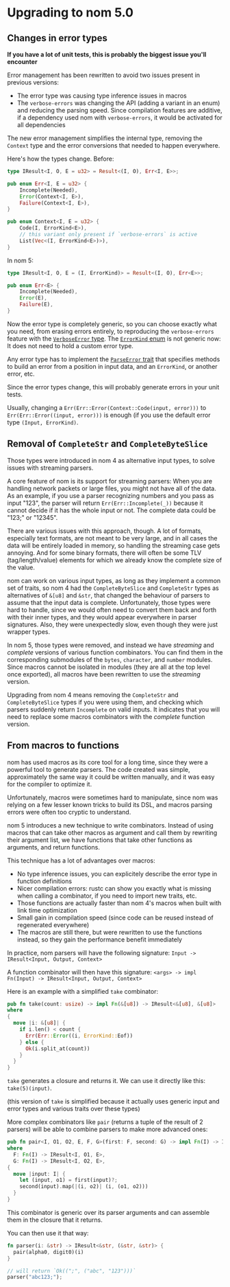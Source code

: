 # Upgrading to nom 5.0

## Changes in error types

**If you have a lot of unit tests, this is probably the biggest issue you'll encounter**

Error management has been rewritten to avoid two issues present in previous
versions:
- The error type was causing type inference issues in macros
- The `verbose-errors` was changing the API (adding a variant in an enum) and
reducing the parsing speed. Since compilation features are additive, if a
dependency used nom with `verbose-errors`, it would be activated for all dependencies

The new error management simplifies the internal type, removing the `Context`
type and the error conversions that needed to happen everywhere.

Here's how the types change. Before:

```rust
type IResult<I, O, E = u32> = Result<(I, O), Err<I, E>>;

pub enum Err<I, E = u32> {
    Incomplete(Needed),
    Error(Context<I, E>),
    Failure(Context<I, E>),
}

pub enum Context<I, E = u32> {
    Code(I, ErrorKind<E>),
    // this variant only present if `verbose-errors` is active
    List(Vec<(I, ErrorKind<E>)>),
}
```

In nom 5:

```rust
type IResult<I, O, E = (I, ErrorKind)> = Result<(I, O), Err<E>>;

pub enum Err<E> {
    Incomplete(Needed),
    Error(E),
    Failure(E),
}
```

Now the error type is completely generic, so you can choose exactly
what you need, from erasing errors entirely, to reproducing the
`verbose-errors` feature with the [`VerboseError` type](https://docs.rs/nom/latest/nom/error/struct.VerboseError.html).
The [`ErrorKind` enum](https://docs.rs/nom/latest/nom/error/enum.ErrorKind.html)
is not generic now: It does not need to hold a custom error type.

Any error type has to implement the [`ParseError` trait](https://docs.rs/nom/latest/nom/error/trait.ParseError.html)
that specifies methods to build an error from a position in input data,
and an `ErrorKind`, or another error, etc.

Since the error types change, this will probably generate errors
in your unit tests.

Usually, changing a `Err(Err::Error(Context::Code(input, error)))` to
`Err(Err::Error((input, error)))` is enough (if you use the default
error type `(Input, ErrorKind)`.

## Removal of `CompleteStr` and `CompleteByteSlice`

Those types were introduced in nom 4 as alternative input types, to
solve issues with streaming parsers.

A core feature of nom is its support for streaming parsers: When you are
handling network packets or large files, you might not have all of the data.
As an example, if you use a parser recognizing numbers and you pass as input
"123", the parser will return `Err(Err::Incomplete(_))` because it cannot decide
if it has the whole input or not. The complete data could be "123;" or "12345".

There are various issues with this approach, though. A lot of formats, especially
text formats, are not meant to be very large, and in all cases the data will be
entirely loaded in memory, so handling the streaming case gets annoying.
And for some binary formats, there will often be some TLV (tag/length/value)
elements for which we already know the complete size of the value.

nom can work on various input types, as long as they implement a common set of
traits, so nom 4 had the `CompleteByteSlice` and `CompleteStr` types as alternatives
of `&[u8]` and `&str`, that changed the behaviour of parsers to assume that the
input data is complete. Unfortunately, those types were hard to handle, since
we would often need to convert them back and forth with their inner types,
and they would appear everywhere in parser signatures. Also, they were unexpectedly
slow, even though they were just wrapper types.

In nom 5, those types were removed, and instead we have *streaming* and *complete*
versions of various function combinators. You can find them in the corresponding
submodules of the `bytes`, `character`, and `number` modules. Since macros cannot
be isolated in modules (they are all at the top level once exported), all macros
have been rewritten to use the *streaming* version.

Upgrading from nom 4 means removing the `CompleteStr` and `CompleteByteSlice` types
if you were using them, and checking which parsers suddenly return `Incomplete` on
valid inputs. It indicates that you will need to replace some macros combinators
with the *complete* function version.

## From macros to functions

nom has used macros as its core tool for a long time, since they were a powerful
tool to generate parsers. The code created was simple, approximately the same way
it could be written manually, and it was easy for the compiler to optimize it.

Unfortunately, macros were sometimes hard to manipulate, since nom was relying
on a few lesser known tricks to build its DSL, and macros parsing errors were
often too cryptic to understand.

nom 5 introduces a new technique to write combinators. Instead of using macros
that can take other macros as argument and call them by rewriting their argument
list, we have functions that take other functions as arguments, and return
functions.

This technique has a lot of advantages over macros:
- No type inference issues, you can explicitely describe the error type in
function definitions
- Nicer compilation errors: rustc can show you exactly what is missing when calling
a combinator, if you need to import new traits, etc.
- Those functions are actually faster than nom 4's macros when built with link time
optimization
- Small gain in compilation speed (since code can be reused instead of regenerated
everywhere)
- The macros are still there, but were rewritten to use the functions instead, so
they gain the performance benefit immediately

In practice, nom parsers will have the following signature:
`Input -> IResult<Input, Output, Context>`

A function combinator will then have this signature:
`<args> -> impl Fn(Input) -> IResult<Input, Output, Context>`

Here is an example with a simplified `take` combinator:

```rust
pub fn take(count: usize) -> impl Fn(&[u8]) -> IResult<&[u8], &[u8]>
where
{
  move |i: &[u8]| {
    if i.len() < count {
      Err(Err::Error((i, ErrorKind::Eof))
    } else {
      Ok(i.split_at(count))
    }
  }
}
```

`take` generates a closure and returns it. We can use it directly like this:
`take(5)(input)`.

(this version of `take` is simplified because it actually uses generic input
and error types and various traits over these types)

More complex combinators like `pair` (returns a tuple of the result of 2 parsers)
will be able to combine parsers to make more advanced ones:

```rust
pub fn pair<I, O1, O2, E, F, G>(first: F, second: G) -> impl Fn(I) -> IResult<I, (O1, O2), E>
where
  F: Fn(I) -> IResult<I, O1, E>,
  G: Fn(I) -> IResult<I, O2, E>,
{
  move |input: I| {
    let (input, o1) = first(input)?;
    second(input).map(|(i, o2)| (i, (o1, o2)))
  }
}
```

This combinator is generic over its parser arguments and can assemble them in
the closure that it returns.

You can then use it that way:

```rust
fn parser(i: &str) -> IResult<&str, (&str, &str)> {
  pair(alpha0, digit0)(i)
}

// will return `Ok((";", ("abc", "123")))`
parser("abc123;");
```
